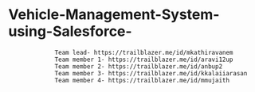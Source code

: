 # Vehicle-Management-System-using-Salesforce-


                 Team lead- https://trailblazer.me/id/mkathiravanem
                 Team member 1- https://trailblazer.me/id/aravi12up
                 Team member 2- https://trailblazer.me/id/anbup2
                 Team member 3- https://trailblazer.me/id/kkalaiiarasan
                 Team member 4- https://trailblazer.me/id/mmujaith
